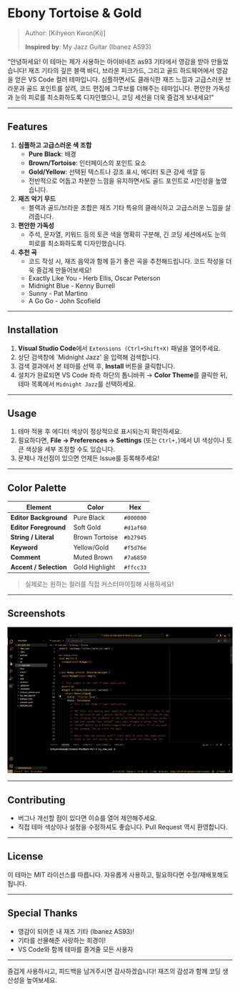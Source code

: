 # Ebony Tortoise & Gold

> Author: [Kihyeon Kwon(Ki)]
>
> **Inspired by**: My Jazz Guitar (Ibanez AS93)

“안녕하세요! 이 테마는 제가 사용하는 아이바네즈 as93 기타에서 영감을 받아 만들었습니다! 재즈 기타의 깊은 블랙 바디, 브라운 피크가드, 그리고 골드 하드웨어에서 영감을 얻은 VS Code 컬러 테마입니다. 심플하면서도 클래식한 재즈 느낌과 고급스러운 브라운과 골드 포인트를 살려, 코드 편집에 그루브를 더해주는 테마입니다. 편안한 가독성과 눈의 피로를 최소화하도록 디자인했으니, 코딩 세션을 더욱 즐겁게 보내세요!”

---

## Features

1. **심플하고 고급스러운 색 조합**
   - **Pure Black**: 배경
   - **Brown/Tortoise**: 인터페이스의 포인트 요소
   - **Gold/Yellow**: 선택된 텍스트나 강조 표시, 에디터 토큰 강세 색깔 등
   - 전반적으로 어둡고 차분한 느낌을 유지하면서도 골드 포인트로 시인성을 높였습니다.
2. **재즈 악기 무드**
   - 블랙과 골드/브라운 조합은 재즈 기타 특유의 클래식하고 고급스러운 느낌을 살려줍니다.
3. **편안한 가독성**
   - 주석, 문자열, 키워드 등의 토큰 색을 명확히 구분해, 긴 코딩 세션에서도 눈의 피로를 최소화하도록 디자인했습니다.
4. **추천 곡**
   - 코드 작성 시, 재즈 음악과 함께 듣기 좋은 곡을 추천해드립니다. 코드 작성을 더욱 즐겁게 만들어보세요!
   - Exactly Like You - Herb Ellis, Oscar Peterson
   - Midnight Blue - Kenny Burrell
   - Sunny - Pat Martino
   - A Go Go - John Scofield

---

## Installation

1. **Visual Studio Code**에서 `Extensions (Ctrl+Shift+X)` 패널을 열어주세요.
2. 상단 검색창에 `Midnight Jazz' 을 입력해 검색합니다.
3. 검색 결과에서 본 테마를 선택 후, **Install** 버튼을 클릭합니다.
4. 설치가 완료되면 VS Code 좌측 하단의 톱니바퀴 → **Color Theme**를 클릭한 뒤, 테마 목록에서 `Midnight Jazz`를 선택하세요.

---

## Usage

1. 테마 적용 후 에디터 색상이 정상적으로 표시되는지 확인하세요.
2. 필요하다면, **File → Preferences → Settings** (또는 `Ctrl+,`)에서 UI 색상이나 토큰 색상을 세부 조정할 수도 있습니다.
3. 문제나 개선점이 있으면 언제든 Issue를 등록해주세요!

---

## Color Palette

| Element                | Color          | Hex       |
| ---------------------- | -------------- | --------- |
| **Editor Background**  | Pure Black     | `#000000` |
| **Editor Foreground**  | Soft Gold      | `#d1af60` |
| **String / Literal**   | Brown Tortoise | `#b27945` |
| **Keyword**            | Yellow/Gold    | `#f5d76e` |
| **Comment**            | Muted Brown    | `#7a6850` |
| **Accent / Selection** | Gold Highlight | `#ffcc33` |

> 실제로는 원하는 컬러를 직접 커스터마이징해 사용하세요!

---

## Screenshots

![Screenshot](./screenshot.png)

---

## Contributing

- 버그나 개선할 점이 있다면 이슈를 열어 제안해주세요.
- 직접 테마 색상이나 설정을 수정하셔도 좋습니다. Pull Request 역시 환영합니다.

---

## License

이 테마는 MIT 라이선스를 따릅니다. 자유롭게 사용하고, 필요하다면 수정/재배포해도 됩니다.

---

## Special Thanks

- 영감이 되어준 내 재즈 기타 (Ibanez AS93)!
- 기타를 선물해준 사랑하는 희경이!
- VS Code와 함께 테마를 즐겨줄 모든 사용자

---

즐겁게 사용하시고, 피드백을 남겨주시면 감사하겠습니다! 재즈의 감성과 함께 코딩 생산성을 높여보세요.
